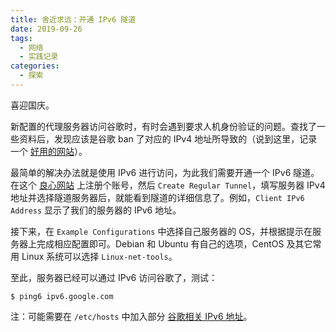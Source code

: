 ```yaml
---
title: 舍近求远：开通 IPv6 隧道
date: 2019-09-26
tags:
  - 网络
  - 实践记录
categories:
  - 探索
---
```


喜迎国庆。

<!--more-->

新配置的代理服务器访问谷歌时，有时会遇到要求人机身份验证的问题。查找了一些资料后，发现应该是谷歌 ban 了对应的 IPv4 地址所导致的（说到这里，记录一个 [好用的网站](https://www.whatismyip.com/)）。

最简单的解决办法就是使用 IPv6 进行访问，为此我们需要开通一个 IPv6 隧道。在这个 [良心网站](https://www.tunnelbroker.net) 上注册个账号，然后 `Create Regular Tunnel`，填写服务器 IPv4 地址并选择隧道服务器后，就能看到隧道的详细信息了。例如，`Client IPv6 Address` 显示了我们的服务器的 IPv6 地址。

接下来，在 `Example Configurations` 中选择自己服务器的 OS，并根据提示在服务器上完成相应配置即可。Debian 和 Ubuntu 有自己的选项，CentOS 及其它常用 Linux 系统可以选择 `Linux-net-tools`。

至此，服务器已经可以通过 IPv6 访问谷歌了，测试：

```shell
$ ping6 ipv6.google.com
```

注：可能需要在 `/etc/hosts` 中加入部分 [谷歌相关 IPv6 地址](https://raw.githubusercontent.com/lennylxx/ipv6-hosts/master/hosts)。
